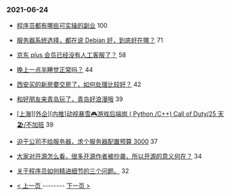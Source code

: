 ### 2021-06-24 
- [程序员都有哪些可实操的副业](https://www.v2ex.com/t/785504) 100
- [服务器系统选择，都在说 Debian 好，到底好在哪？](https://www.v2ex.com/t/785459) 71
- [京东 plus 会员已经没有人工客服了？](https://www.v2ex.com/t/785483) 58
- [晚上一点半睡觉正常吗？](https://www.v2ex.com/t/785398) 44
- [西安买的新房要交房了，如何处理比较好？](https://www.v2ex.com/t/785492) 42
- [和好朋友来青岛玩了，青岛好浪漫哦](https://www.v2ex.com/t/785433) 39
- [[上海][外企][内推]动视暴雪🎮游戏后端岗 ( Python /C++) Call of Duty/25 天🏖/不加班](https://www.v2ex.com/t/785399) 39
- [迫于公司不给服务器，求个服务器配置预算 3000](https://www.v2ex.com/t/785493) 37
- [大家对开源怎么看，很多开源作者被抄袭，所以开源的意义何在？](https://www.v2ex.com/t/785522) 34
- [关于程序员如何精进细节的三个问题。](https://www.v2ex.com/t/785434) 32 

- [ < 上一页 ](https://github.com/able8/v2ex-hot-record/blob/master/2021-06-23.md) -------- [ 下一页 > ](https://github.com/able8/v2ex-hot-record/blob/master/2021-06-25.md)